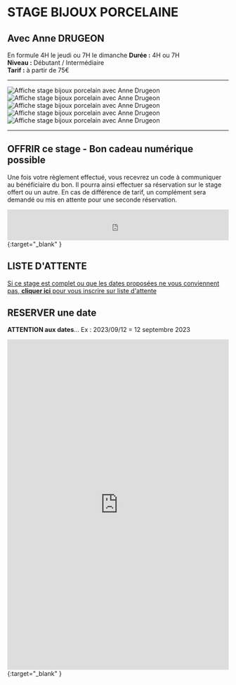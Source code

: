 # STAGE BIJOUX PORCELAINE  
## Avec Anne DRUGEON    
En formule 4H le jeudi ou 7H le dimanche 
**Durée :**  4H ou 7H  
**Niveau :**  Débutant / Intermédiaire  
**Tarif :** à partir de 75€    

---

<img src="/images/Stage_porcelaine_monde_marin_24.jpg" class="image-stage" alt="Affiche stage bijoux porcelain avec Anne Drugeon">  

<img src="/images/Stage_porcelaine_inventer_paysage_24.jpg" class="image-stage" alt="Affiche stage bijoux porcelain avec Anne Drugeon">  

<img src="/images/Stage_porcelaine_empreintes_bleu_cobalt_24.jpg" class="image-stage" alt="Affiche stage bijoux porcelain avec Anne Drugeon">  

<img src="/images/Stage_porcelaine_graphisme_abstrai_24.jpg" class="image-stage" alt="Affiche stage bijoux porcelain avec Anne Drugeon">    

<img src="/images/Stage_porcelaine_expression_florale_24.jpg" class="image-stage" alt="Affiche stage bijoux porcelain avec Anne Drugeon">  

---
## OFFRIR ce stage - Bon cadeau numérique possible  
Une fois votre règlement effectué, vous recevrez un code à communiquer au bénéficiaire du bon. Il pourra ainsi effectuer sa réservation sur le stage offert ou un autre. En cas de différence de tarif, un complément sera demandé ou mis en attente pour une seconde réservation.    

<iframe id="haWidget" allowtransparency="true" src="https://www.helloasso.com/associations/fans-de-terre/evenements/bon-cadeau-2023-2024/widget-bouton" style="width: 100%; height: 70px; border: none;"></iframe>{:target="_blank" }    

## LISTE D'ATTENTE  
[Si ce stage est complet ou que les dates proposées ne vous conviennent pas, **cliquer ici** pour vous inscrire sur liste d'attente](https://docs.google.com/forms/d/e/1FAIpQLScDnAGxa7UlusJ0sVcahW_FnYDXCc4BQsAE5W8vGXzb9_z4pg/viewform?entry.1318731939&entry.625861564&entry.1682638982&entry.1661862399&entry.635975601)  

## RESERVER une date  
**ATTENTION aux dates**... Ex :   2023/09/12  =  12 septembre 2023  
<iframe id="haWidget" allowtransparency="true" scrolling="auto" src="https://www.helloasso.com/associations/fans-de-terre/evenements/stages-bijoux-porcelaine/widget" style="width: 100%; height: 750px; border: none;"></iframe>{:target="_blank" }  

